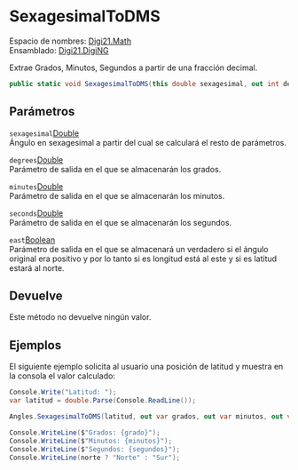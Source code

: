 # SexagesimalToDMS

Espacio de nombres: [Digi21.Math](/digi3d-net/programacion/.net/referencia/digi21.diging/digi21.math/)  
Ensamblado: [Digi21.DigiNG](/digi3d-net/programacion/.net/referencia/digi21.diging.plugin/digi21.diging/)

Extrae Grados, Minutos, Segundos a partir de una fracción decimal.

```csharp
public static void SexagesimalToDMS(this double sexagesimal, out int degrees, out int minutes, out double seconds, out bool east);
```

## Parámetros

`sexagesimal`[Double](https://docs.microsoft.com/en-us/dotnet/api/system.double?view=net-5.0)  
Ángulo en sexagesimal a partir del cual se calculará el resto de parámetros.

`degrees`[Double](https://docs.microsoft.com/en-us/dotnet/api/system.double?view=net-5.0)  
Parámetro de salida en el que se almacenarán los grados.

`minutes`[Double](https://docs.microsoft.com/en-us/dotnet/api/system.double?view=net-5.0)  
Parámetro de salida en el que se almacenarán los minutos.

`seconds`[Double](https://docs.microsoft.com/en-us/dotnet/api/system.double?view=net-5.0)  
Parámetro de salida en el que se almacenarán los segundos.

`east`[Boolean](https://docs.microsoft.com/en-us/dotnet/api/system.boolean?view=net-5.0)  
Parámetro de salida en el que se almacenará un verdadero si el ángulo original era positivo y por lo tanto si es longitud está al este y si es latitud estará al norte.

## Devuelve

Este método no devuelve ningún valor.

## Ejemplos

El siguiente ejemplo solicita al usuario una posición de latitud y muestra en la consola el valor calculado:

```csharp
Console.Write("Latitud: ");
var latitud = double.Parse(Console.ReadLine());

Angles.SexagesimalToDMS(latitud, out var grados, out var minutos, out var segundos, out var norte);

Console.WriteLine($"Grados: {grado}");
Console.WriteLine($"Minutos: {minutos}");
Console.WriteLine($"Segundos: {segundos}");
Console.WriteLine(norte ? "Norte" : "Sur");
```

